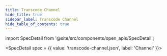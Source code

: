 ```yaml
---
title: Transcode Channel
hide_title: true
sidebar_label: Transcode Channel
hide_table_of_contents: true  
---
```


import SpecDetail from '@site/src/components/open_apis/SpecDetail';

<SpecDetail 
  spec = {{
    value: 'transcode-channel.json',
    label: 'Channel'
  }}>
</SpecDetail>


